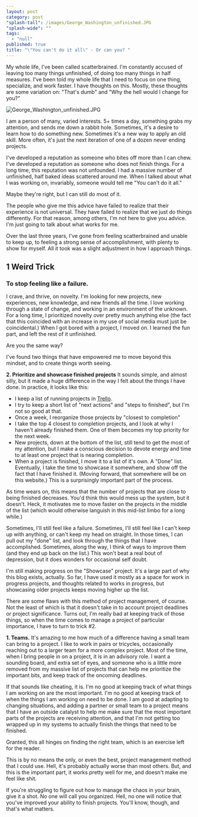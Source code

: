 ```yaml
---
layout: post
category: post
"splash-tall": /images/George_Washington_unfinished.JPG
"splash-wide": ""
tags: 
  - "null"
published: true
title: "\"You can't do it all\" - Or can you? "
---
```




My whole life, I've been called scatterbrained. I'm constantly accused of leaving too many things unfinished, of doing too many things in half measures. I've been told my whole life that I need to focus on one thing, specialize, and work faster. I have thoughts on this. Mostly, these thoughts are some variation on: "That's dumb" and "Why the hell would I change for you?" 

![George_Washington_unfinished.JPG]({{site.baseurl}}/images/George_Washington_unfinished.JPG)


I am a person of many, varied interests. 5+ times a day, something grabs my attention, and sends me down a rabbit hole. Sometimes, it's a desire to learn how to do something new. Sometimes it's a new way to apply an old skill. More often, it's just the next iteration of one of a dozen never ending projects.

I've developed a reputation as someone who bites off more than I can chew. I've developed a reputation as someone who does not finish things. For a long time, this reputation was not unfounded. I had a massive number of unfinished, half baked ideas scattered around me. When I talked about what I was working on, invariably, someone would tell me "You can't do it all." 

Maybe they're right, but I can still do most of it. 

The people who give me this advice have failed to realize that their experience is not universal. They have failed to realize that we just do things differently. For that reason, among others, I'm not here to give you advice. I'm just going to talk about what works for me.

Over the last three years, I've gone from feeling scatterbrained and unable to keep up, to feeling a strong sense of accomplishment, with plenty to show for myself. All it took was a slight adjustment in how I approach things. 

## 1 Weird Trick 

### To stop feeling like a failure. 

I crave, and thrive, on novelty. I'm looking for new projects, new experiences, new knowledge, and new friends all the time. I love working through a state of change, and working in an environment of the unknown. For a long time, I prioritized novelty over pretty much anything else (the fact that this coincided with an increase in my use of social media must just be coincidental.) When I got bored with a project, I moved on. I learned the fun part, and left the rest of it unfinished. 

Are you the same way? 

I've found two things that have empowered me to move beyond this mindset, and to create things worth seeing. 

**2. Prioritize and showcase finished projects**
It sounds simple, and almost silly, but it made a huge difference in the way I felt about the things I have done. In practice, it looks like this: 

- I keep a list of running projects in [Trello](https://trello.com/). 
- I try to keep a short list of "next actions" and "steps to finished", but I'm not so good at that. 
- Once a week, I reorganize those projects by "closest to completion" 
- I take the top 4 closest to completion projects, and I look at why I haven't already finished them. One of them becomes my top priority for the next week. 
- New projects, down at the bottom of the list, still tend to get the most of my attention, but I make a conscious decision to devote energy and time to at least one project that is nearing completion. 
- When a project is finished, I move it to a list of it's own. A "Done" list. Eventually, I take the time to showcase it somewhere, and show off the fact that I have finished it. (Moving forward, that somewhere will be on this website.) This is a surprisingly important part of the process. 

As time wears on, this means that the number of projects that are close to being finished decreases. You'd think this would mess up the system, but it doesn't. Heck, it motivates me to move faster on the projects in the middle of the list (which would otherwise languish in this mid-list limbo for a long while.)  

Sometimes, I'll still feel like a failure. Sometimes, I'll still feel like I can't keep up with anything, or can't keep my head on straight. In those times, I can pull out my "done" list, and look through the things that I have accomplished. Sometimes, along the way, I think of ways to improve them (and they end up back on the list.) This won't beat a real bout of depression, but it does wonders for occasional self doubt. 

I'm still making progress on the "Showcase" project. It's a large part of why this blog exists, actually. So far, I have used it mostly as a space for work in progress projects, and thoughts related to works in progress, but showcasing older projects keeps moving higher up the list. 

There are some flaws with this method of project management, of course. Not the least of which is that it doesn't take in to account project deadlines or project significance. Turns out, I'm really bad at keeping track of those things, so when the time comes to manage a project of particular importance, I have to turn to trick #2. 

**1. Teams.**
It's amazing to me how much of a difference having a small team can bring to a project. I like to work in pairs or tricycles, occasionally reaching out to a larger team for a more complex project. Most of the time, when I bring people in on a project, it is in an advisory role. I want a sounding board, and extra set of eyes, and someone who is a little more removed from my massive list of projects that can help me prioritize the important bits, and keep track of the oncoming deadlines. 

If that sounds like cheating, it is. I'm no good at keeping track of what things I am working on are the most important. I'm no good at keeping track of when the things I am working on need to be done. I am good at adapting to changing situations, and adding a partner or small team to a project means that I have an outside catalyst to help me make sure that the most important parts of the projects are receiving attention, and that I'm not getting too wrapped up in my systems to actually finish the things that need to be finished. 

Granted, this all hinges on finding the right team, which is an exercise left for the reader.

This is by no means the only, or even the best, project management method that I could use. Hell, it's probably actually worse than most others. But, and this is the important part, it works pretty well for me, and doesn't make me feel like shit. 

If you're struggling to figure out how to manage the chaos in your brain, give it a shot. No one will call you organized. Hell, no one will notice that you've improved your ability to finish projects. You'll know, though, and that's what matters.
